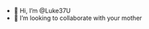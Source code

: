 - 👋 Hi, I’m @Luke37U
- 💞️ I’m looking to collaborate with your mother

<!---
CLuke2211/CLuke2211 is a ✨ special ✨ repository because its `README.md` (this file) appears on your GitHub profile.
You can click the Preview link to take a look at your changes.
--->
